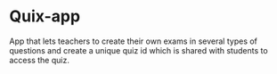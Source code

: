 # Quix-app
App that lets teachers to create their own exams in several types of questions and create a unique quiz id which is shared with students to access the quiz.
